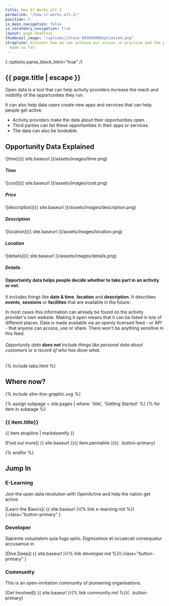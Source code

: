 ```yaml
---
title: How It Works alt 2
permalink: "/how-it-works-alt-2/"
position: 2
is_main_navigation: false
is_secondary_navigation: true
layout: page-headless
thumbnail_image: "/uploads/iStock-803099000optimised.png"
strapline: Discover how we can achieve our vision in practice and the progress we’ve
  made so far.
---
```


{::options parse_block_html="true" /}

<!--  ---------------->
<!-- HERO BLOCK -->
<!--  ---------------->
<article class="hero--simple">
<div class="two">

<h1>{{ page.title | escape }}</h1>

Open data is a tool that can help activity providers increase the reach and visibility of the opportunities they run.

It can also help data users create new apps and services that can help people get active.

</div>
<div class="two">


* Activity providers make the data about their opportunities open.
* Third parties can list these opportunities in their apps or services.
* The data can also be bookable.

</div>
</article>

<!--  ---------------->
<!-- WHAT IS OPPORTUNITY DATA -->
<!--  ---------------->
<article  class="opportunity-data title-row">
<h2 class="sub-heading-two">Opportunity Data Explained</h2>
<div class="one freegrid-five">

<div>

![time]({{ site.baseurl }}/assets/images/time.png)
##### Time

</div>
<div>

![cost]({{ site.baseurl }}/assets/images/cost.png)
##### Price

</div>
<div>

![description]({{ site.baseurl }}/assets/images/description.png)
##### Description

</div>
<div>

![location]({{ site.baseurl }}/assets/images/location.png)
##### Location

</div>
<div>


![details]({{ site.baseurl }}/assets/images/details.png)
##### Details

</div>
</div>
</article>

<article>
<div class="one">

#### Opportunity data helps people decide whether to take part in an activity or not.
It includes things like **date & time**, **location** and **description.** It describes **events**, **sessions** or **facilities** that are available in the future.

In most cases this information can already be found on the activity provider's own website. Making it open means that it can be listed in lots of different places. Data is made available via an openly licensed feed - or API - that anyone can access, use or share. There won't be anything sensitive in this feed.

###### Opportunity data **does not** include things like personal data about customers or a record of who has done what.

</div>
</article>


<!--  ---------------->
<!-- TABS -->
<!--  ---------------->
{% include tabs.html %}



<!--  ---------------->
<!-- GETTING STARTED CALL TO ACTION -->
<!--  ---------------->
<article markdown="0" class="call_to_action--full-width">
<h2 class="sub-heading-two">Where now?</h2>
<i class="line-graphic">{% include slim-line-graphic.svg %}</i>

<div markdown="1" class="one">


{% assign subpage = site.pages | where: 'title', 'Getting Started' %}
{% for item in subpage %}
### {{ item.title}}
{{ item.strapline | markdownify }}

[Find out more]( {{ site.baseurl }}{{ item.permalink }}){: .button-primary}

</div>
<figure>
<div class="mask"></div>
<div class="image" style="background: url({{ site.baseurl }}{{ item.thumbnail_image }})center center / cover no-repeat;"></div>
</figure>
{% endfor %}



</article>

<!--  ---------------->
<!-- LEARN/DEVELOP CALL TO ACTION -->
<!--  ---------------->
<article class="call_to_action title-row ">
<h2 class="sub-heading-two">Jump In</h2>
<div class="subgrid">
<div class="three">

### E-Learning
Join the open data revolution with OpenActive and help the nation get active.

[Learn the Basics]( {{ site.baseurl }}{% link e-learning.md %}){:class="button-primary" }

</div>
<div class="three">

### Developer
Sapiente voluptatem quia fuga optio. Dignissimos et occaecati consequatur accusamus in.

[Dive Deep]( {{ site.baseurl }}{% link developer.md %}){:class="button-primary" }

</div>
<div class="three">

### Community
This is an open-invitation community of pioneering organisations.

[Get Involved]( {{ site.baseurl }}{% link community.md %}){: .button-primary}

</div>
</div>
</article>


